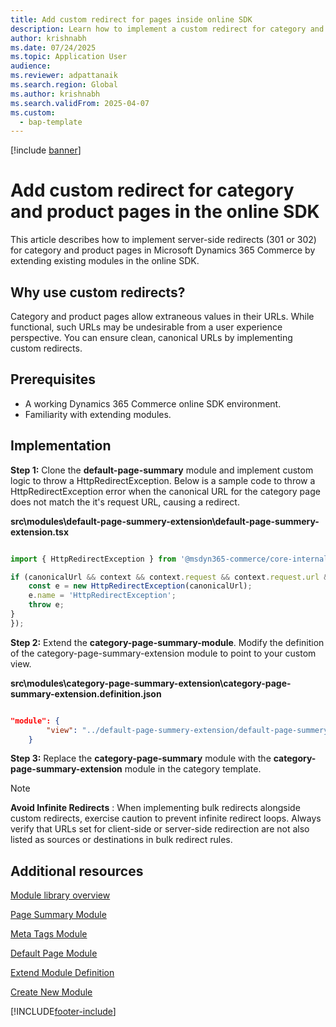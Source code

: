 ```yaml
---
title: Add custom redirect for pages inside online SDK
description: Learn how to implement a custom redirect for category and product pages by extending modules in the online SDK.
author: krishnabh
ms.date: 07/24/2025
ms.topic: Application User
audience: 
ms.reviewer: adpattanaik
ms.search.region: Global
ms.author: krishnabh
ms.search.validFrom: 2025-04-07
ms.custom: 
  - bap-template
---
```


[!include [banner](../includes/banner.md)]

# Add custom redirect for category and product pages in the online SDK

This article describes how to implement server-side redirects (301 or 302) for category and product pages in Microsoft Dynamics 365 Commerce by extending existing modules in the online SDK.

## Why use custom redirects?

Category and product pages  allow extraneous values in their URLs. While functional, such URLs may be undesirable from a user experience perspective. You can ensure clean, canonical URLs by implementing custom redirects.

## Prerequisites

- A working Dynamics 365 Commerce online SDK environment.
- Familiarity with extending modules.

## Implementation

**Step 1:** Clone the **default-page-summary** module and implement custom logic to throw a HttpRedirectException. Below is a sample code to throw a HttpRedirectException error when the canonical URL for the category page does not match the it's request URL, causing a redirect. 

**src\modules\default-page-summery-extension\default-page-summery-extension.tsx**

```typescript

import { HttpRedirectException } from '@msdyn365-commerce/core-internal';

if (canonicalUrl && context && context.request && context.request.url && canonicalUrl !== context.request.url.requestUrl.href) {
    const e = new HttpRedirectException(canonicalUrl);
    e.name = 'HttpRedirectException';
    throw e;
}
});
```

**Step 2:** Extend the **category-page-summary-module**. Modify the definition of the category-page-summary-extension module to point to your custom view.

**src\modules\category-page-summary-extension\category-page-summary-extension.definition.json**
```json

"module": {
		"view": "../default-page-summery-extension/default-page-summery-extension"
	}

```

**Step 3:**  Replace the **category-page-summary** module with the **category-page-summary-extension** module in the category template. 





> [!NOTE]
> **Avoid Infinite Redirects** : When implementing bulk redirects alongside custom redirects, exercise caution to prevent infinite redirect loops. 
>Always verify that URLs set for client-side or server-side redirection are not also listed as sources or destinations in bulk redirect rules. 


## Additional resources

[Module library overview](../starter-kit-overview.md)

[Page Summary Module](../dev-itpro/page-summary-module.md)

[Meta Tags Module](../dev-itpro/metatags-module.md)

[Default Page Module](../dev-itpro/default-page-module.md)

[Extend Module Definition](extend-module-definition.md)

[Create New Module](create-new-module.md)


[!INCLUDE[footer-include](../../includes/footer-banner.md)]
